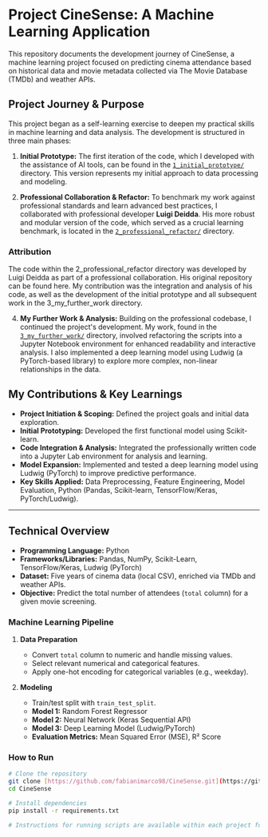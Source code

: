 # Project CineSense: A Machine Learning Application

This repository documents the development journey of CineSense, a machine learning project focused on predicting cinema attendance based on historical data and movie metadata collected via The Movie Database (TMDb) and weather APIs.

## Project Journey & Purpose

This project began as a self-learning exercise to deepen my practical skills in machine learning and data analysis. The development is structured in three main phases:

1.  **Initial Prototype:** The first iteration of the code, which I developed with the assistance of AI tools, can be found in the [`1_initial_prototype/`](./1_initial_prototype/) directory. This version represents my initial approach to data processing and modeling.

2.  **Professional Collaboration & Refactor:** To benchmark my work against professional standards and learn advanced best practices, I collaborated with professional developer **Luigi Deidda**. His more robust and modular version of the code, which served as a crucial learning benchmark, is located in the [`2_professional_refactor/`](./2_professional_refactor/) directory.
### Attribution
The code within the 2_professional_refactor directory was developed by Luigi Deidda as part of a professional collaboration. His original repository can be found here. My contribution was the integration and analysis of his code, as well as the development of the initial prototype and all subsequent work in the 3_my_further_work directory.

4.  **My Further Work & Analysis:** Building on the professional codebase, I continued the project's development. My work, found in the [`3_my_further_work/`](./3_my_further_work/) directory, involved refactoring the scripts into a Jupyter Notebook environment for enhanced readability and interactive analysis. I also implemented a deep learning model using Ludwig (a PyTorch-based library) to explore more complex, non-linear relationships in the data.

## My Contributions & Key Learnings
* **Project Initiation & Scoping:** Defined the project goals and initial data exploration.
* **Initial Prototyping:** Developed the first functional model using Scikit-learn.
* **Code Integration & Analysis:** Integrated the professionally written code into a Jupyter Lab environment for analysis and learning.
* **Model Expansion:** Implemented and tested a deep learning model using Ludwig (PyTorch) to improve predictive performance.
* **Key Skills Applied:** Data Preprocessing, Feature Engineering, Model Evaluation, Python (Pandas, Scikit-learn, TensorFlow/Keras, PyTorch/Ludwig).

---

## Technical Overview

* **Programming Language:** Python
* **Frameworks/Libraries:** Pandas, NumPy, Scikit-Learn, TensorFlow/Keras, Ludwig (PyTorch)
* **Dataset:** Five years of cinema data (local CSV), enriched via TMDb and weather APIs.
* **Objective:** Predict the total number of attendees (`total` column) for a given movie screening.

### Machine Learning Pipeline

1.  **Data Preparation**
    * Convert `total` column to numeric and handle missing values.
    * Select relevant numerical and categorical features.
    * Apply one-hot encoding for categorical variables (e.g., weekday).

2.  **Modeling**
    * Train/test split with `train_test_split`.
    * **Model 1:** Random Forest Regressor
    * **Model 2:** Neural Network (Keras Sequential API)
    * **Model 3:** Deep Learning Model (Ludwig/PyTorch)
    * **Evaluation Metrics:** Mean Squared Error (MSE), R² Score

### How to Run

```bash
# Clone the repository
git clone [https://github.com/fabianimarco98/CineSense.git](https://github.com/fabianimarco98/CineSense.git)
cd CineSense

# Install dependencies
pip install -r requirements.txt

# Instructions for running scripts are available within each project folder.
